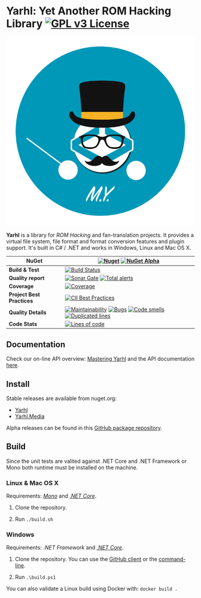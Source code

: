 # Yarhl: Yet Another ROM Hacking Library [![GPL v3 License](https://img.shields.io/badge/license-GPL%20V3-blue.svg?style=flat)](http://www.gnu.org/copyleft/gpl.html)

![Yarhl Logo](https://raw.githubusercontent.com/SceneGate/Yarhl/master/docs/images/logo.png)

**Yarhl** is a library for *ROM Hacking* and fan-translation projects.
It provides a virtual file system, file format and format conversion features
and plugin support. It's built in C# / .NET and works in Windows, Linux and
Mac OS X.

| NuGet | [![Nuget](https://img.shields.io/nuget/v/Yarhl.svg)](https://www.nuget.org/packages/Yarhl) [![NuGet Alpha](https://img.shields.io/github/v/tag/SceneGate/Yarhl?color=yellow&include_prereleases&label=nuget)](https://github.com/SceneGate/Yarhl/packages) |
| ----- | ------ |
| **Build & Test** | [![Build Status](https://dev.azure.com/SceneGate/Yarhl/_apis/build/status/SceneGate.Yarhl?branchName=master)](https://dev.azure.com/SceneGate/Yarhl/_build/latest?definitionId=1&branchName=master) |
| **Quality report** | [![Sonar Gate](https://sonarcloud.io/api/project_badges/measure?project=SceneGate_Yarhl&metric=alert_status)](https://sonarcloud.io/dashboard?id=SceneGate_Yarhl) [![Total alerts](https://img.shields.io/lgtm/alerts/g/SceneGate/Yarhl.svg?logo=lgtm&logoWidth=18)](https://lgtm.com/projects/g/SceneGate/Yarhl/alerts/) |
| **Coverage** | [![Coverage](https://sonarcloud.io/api/project_badges/measure?project=SceneGate_Yarhl&metric=coverage)](https://sonarcloud.io/dashboard?id=SceneGate_Yarhl) |
| **Project Best Practices** | [![CII Best Practices](https://bestpractices.coreinfrastructure.org/projects/2919/badge)](https://bestpractices.coreinfrastructure.org/projects/2919) |
| **Quality Details** | [![Maintainability](https://sonarcloud.io/api/project_badges/measure?project=SceneGate_Yarhl&metric=sqale_rating)](https://sonarcloud.io/dashboard?id=SceneGate_Yarhl) [![Bugs](https://sonarcloud.io/api/project_badges/measure?project=SceneGate_Yarhl&metric=bugs)](https://sonarcloud.io/dashboard?id=SceneGate_Yarhl) [![Code smells](https://sonarcloud.io/api/project_badges/measure?project=SceneGate_Yarhl&metric=code_smells)](https://sonarcloud.io/dashboard?id=SceneGate_Yarhl) [![Duplicated lines](https://sonarcloud.io/api/project_badges/measure?project=SceneGate_Yarhl&metric=duplicated_lines_density)](https://sonarcloud.io/dashboard?id=SceneGate_Yarhl) |
| **Code Stats** | [![Lines of code](https://sonarcloud.io/api/project_badges/measure?project=SceneGate_Yarhl&metric=ncloc)](https://sonarcloud.io/dashboard?id=SceneGate_Yarhl) |

## Documentation

Check our on-line API overview: [Mastering Yarhl](https://scenegate.github.io/Yarhl/articles/Mastering-Yarhl.html)
and the API documentation [here](https://scenegate.github.io/Yarhl/api/Yarhl.html).

## Install

Stable releases are available from nuget.org:

* [Yarhl](https://www.nuget.org/packages/Yarhl)
* [Yarhl.Media](https://www.nuget.org/packages/Yarhl.Media)

Alpha releases can be found in this
[GitHub package repository](https://github.com/SceneGate/Yarhl/packages).

## Build

Since the unit tests are valited against .NET Core and .NET Framework or Mono
both runtime must be installed on the machine.

### Linux & Mac OS X

Requirements:
[*Mono*](http://www.mono-project.com/docs/getting-started/install/linux/) and
[*.NET Core*](https://dotnet.microsoft.com/download).

1. Clone the repository.

2. Run `./build.sh`

### Windows

Requirements: *.NET Framework* and
[*.NET Core*](https://dotnet.microsoft.com/download).

1. Clone the repository. You can use the
   [GitHub client](https://windows.github.com/)
   or the [command-line](https://git-scm.com/downloads).

2. Run `.\build.ps1`

You can also validate a Linux build using Docker with:
`docker build .`
